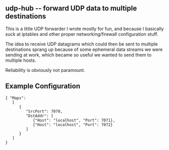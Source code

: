 udp-hub  -- forward UDP data to multiple destinations
-----------------------------------------------------

This is a little UDP forwarder I wrote mostly for fun, and because I basically
suck at iptables and other proper networking/firewall configuration stuff.

The idea to receive UDP datagrams which could then be sent to multiple
destinations sprang up because of some ephemeral data streams we were sending
at work, which became so useful we wanted to send them to multiple hosts.

Reliability is obviously not paramount.

Example Configuration
---------------------
```
{ "Maps":
   [
      {
         "SrcPort": 7070,
         "DstAddr": [
            {"Host": "localhost", "Port": 7071},
            {"Host": "localhost", "Port": 7072}
         ]
      }
   ]
}
```
